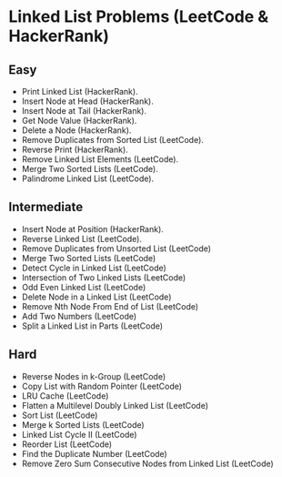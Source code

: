 # Linked List Problems (LeetCode & HackerRank)

## Easy
- Print Linked List (HackerRank).
- Insert Node at Head (HackerRank).
- Insert Node at Tail (HackerRank).
- Get Node Value (HackerRank).
- Delete a Node (HackerRank).
- Remove Duplicates from Sorted List (LeetCode).
- Reverse Print (HackerRank).
- Remove Linked List Elements (LeetCode).
- Merge Two Sorted Lists (LeetCode).
- Palindrome Linked List (LeetCode).

## Intermediate
- Insert Node at Position (HackerRank).
- Reverse Linked List (LeetCode).
- Remove Duplicates from Unsorted List (LeetCode)
- Merge Two Sorted Lists (LeetCode)
- Detect Cycle in Linked List (LeetCode)
- Intersection of Two Linked Lists (LeetCode)
- Odd Even Linked List (LeetCode)
- Delete Node in a Linked List (LeetCode)
- Remove Nth Node From End of List (LeetCode)
- Add Two Numbers (LeetCode)
- Split a Linked List in Parts (LeetCode)

## Hard
- Reverse Nodes in k-Group (LeetCode)
- Copy List with Random Pointer (LeetCode)
- LRU Cache (LeetCode)
- Flatten a Multilevel Doubly Linked List (LeetCode)
- Sort List (LeetCode)
- Merge k Sorted Lists (LeetCode)
- Linked List Cycle II (LeetCode)
- Reorder List (LeetCode)
- Find the Duplicate Number (LeetCode)
- Remove Zero Sum Consecutive Nodes from Linked List (LeetCode)